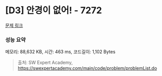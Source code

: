 # [D3] 안경이 없어! - 7272 

[문제 링크](https://swexpertacademy.com/main/code/problem/problemDetail.do?contestProbId=AWl0ZQ8qn7UDFAXz) 

### 성능 요약

메모리: 88,632 KB, 시간: 463 ms, 코드길이: 1,102 Bytes



> 출처: SW Expert Academy, https://swexpertacademy.com/main/code/problem/problemList.do